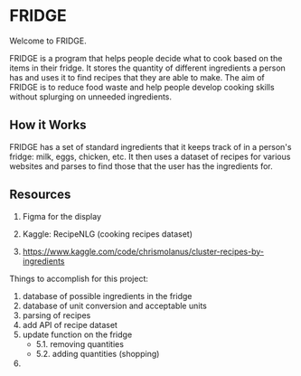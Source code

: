 # **FRIDGE**
Welcome to FRIDGE.

FRIDGE is a program that helps people decide what to cook based on the items in their fridge. It stores the quantity of different ingredients a person has and uses it to find recipes that they are able to make. The aim of FRIDGE is to reduce food waste and help people develop cooking skills without splurging on unneeded ingredients.

## **How it Works**
FRIDGE has a set of standard ingredients that it keeps track of in a person's fridge: milk, eggs, chicken, etc. It then uses a dataset of recipes for various websites and parses to find those that the user has the ingredients for.

## **Resources**
1. Figma for the display
3. Kaggle: RecipeNLG (cooking recipes dataset)

4. https://www.kaggle.com/code/chrismolanus/cluster-recipes-by-ingredients


Things to accomplish for this project:
1. database of possible ingredients in the fridge
2. database of unit conversion and acceptable units
3. parsing of recipes
4. add API of recipe dataset
5. update function on the fridge
   - 5.1. removing quantities
   - 5.2. adding quantities (shopping)
7. 
